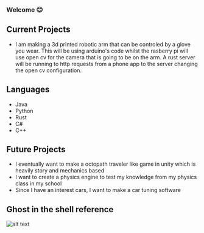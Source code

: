 ### Welcome 😊


## Current Projects
<ul>
    <li>I am making a 3d printed robotic arm that can be controled by a glove you wear. This will be using arduino's code whilst the rasberry pi will use open cv for the camera that is going to be on the arm. A rust server will be running to http requests from a phone app to the server changing the open cv configuration.
</ul>

## Languages
<ul>
    <li>Java
    <li>Python
    <li>Rust
    <li>C#
    <li>C++
</ul>


## Future Projects
<ul>
    <li>I eventually want to make a octopath traveler like game in unity which is heavily story and mechanics based
    <li>I want to create a physics engine to test my knowledge from my physics class in my school
    <li>Since I have an interest cars, I want to make a car tuning software 
</ul>

## Ghost in the shell reference

![alt text](https://madmuseum.org/sites/default/files/styles/5_x_3/public/2019/02/Ghost%20in%20the%20Shell_01_0.jpg?itok=vdR3Dmle)


